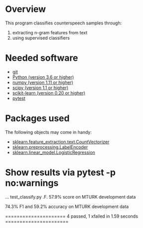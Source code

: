 # Overview

This program classifies counterspeech samples through:
1. extracting n-gram features from text
2. using supervised classifiers

# Needed software 
* [git](https://git-scm.com/downloads)
* [Python (version 3.6 or higher)](https://www.python.org/downloads/)
* [numpy (version 1.11 or higher)](http://www.numpy.org/)
* [scipy (version 1.1 or higher)](https://www.scipy.org/)
* [scikit-learn (version 0.20 or higher)](http://scikit-learn.org/)
* [pytest](https://docs.pytest.org/)


# Packages used
The following objects may come in handy:
* [sklearn.feature_extraction.text.CountVectorizer]()
* [sklearn.preprocessing.LabelEncoder]()
* [sklearn.linear_model.LogisticRegression]() 


# Show results via pytest -p no:warnings
...
test_classify.py .F.
57.9% score on MTURK development data

74.3% F1 and 59.2% accuracy on MTURK development data

===================== 4 passed, 1 xfailed in 1.59 seconds ======================
```
